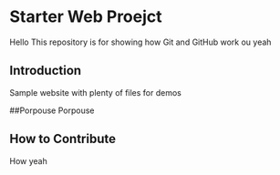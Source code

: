 # Starter Web Proejct
Hello
This repository is for showing how Git and GitHub work
ou yeah
## Introduction
Sample website with plenty of files for demos

##Porpouse
Porpouse
## How to Contribute
How yeah